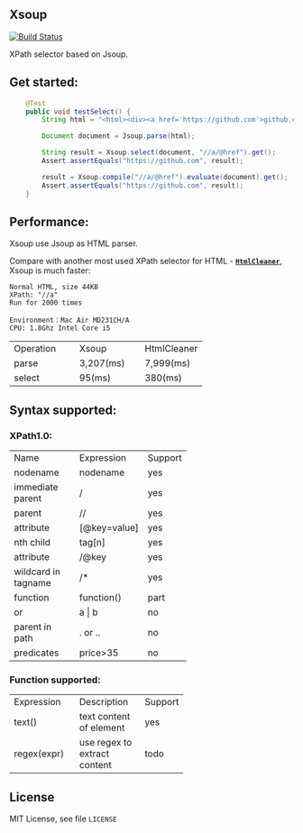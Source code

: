 Xsoup
----
[![Build Status](https://api.travis-ci.org/code4craft/xsoup.png?branch=master)](https://travis-ci.org/code4craft/xsoup)

XPath selector based on Jsoup.

## Get started:

```java
    @Test
    public void testSelect() {
        String html = "<html><div><a href='https://github.com'>github.com</a></div></html>";

        Document document = Jsoup.parse(html);

        String result = Xsoup.select(document, "//a/@href").get();
        Assert.assertEquals("https://github.com", result);

        result = Xsoup.compile("//a/@href").evaluate(document).get();
        Assert.assertEquals("https://github.com", result);
    }
```

## Performance:

Xsoup use Jsoup as HTML parser. 

Compare with another most used XPath selector for HTML - [**`HtmlCleaner`**](http://htmlcleaner.sourceforge.net/), Xsoup is much faster:

	Normal HTML, size 44KB
	XPath: "//a"	
	Run for 2000 times

	Environment：Mac Air MD231CH/A 
	CPU: 1.8Ghz Intel Core i5

<table>
    <tr>
        <td width="100">Operation</td>
        <td width="100">Xsoup</td>
        <td>HtmlCleaner</td>
    </tr>
    <tr>
        <td>parse</td>
        <td>3,207(ms)</td>
        <td>7,999(ms)</td>
    </tr>
    <tr>
        <td>select</td>
        <td>95(ms)</td>
        <td>380(ms)</td>
    </tr>
</table>

## Syntax supported:

### XPath1.0:

<table>
    <tr>
        <td width="100">Name</td>
        <td width="100">Expression</td>
        <td>Support</td>
    </tr>
    <tr>
        <td>nodename</td>
        <td>nodename</td>
        <td>yes</td>
    </tr>
    <tr>
        <td>immediate parent</td>
        <td>/</td>
        <td>yes</td>
    </tr>
    <tr>
        <td>parent</td>
        <td>//</td>
        <td>yes</td>
    </tr>
    <tr>
        <td>attribute</td>
        <td>[@key=value]</td>
        <td>yes</td>
    </tr>
    <tr>
        <td>nth child</td>
        <td>tag[n]</td>
        <td>yes</td>
    </tr>
    <tr>
        <td>attribute</td>
        <td>/@key</td>
        <td>yes</td>
    </tr>
    <tr>
        <td>wildcard in tagname</td>
        <td>/*</td>
        <td>yes</td>
    </tr>
    <tr>
        <td>function</td>
        <td>function()</td>
        <td>part</td>
    </tr>
    <tr>
        <td>or</td>
        <td>a | b</td>
        <td>no</td>
    </tr>
    <tr>
        <td>parent in path</td>
        <td>. or ..</td>
        <td>no</td>
    </tr>
    <tr>
        <td>predicates</td>
        <td>price>35</td>
        <td>no</td>
    </tr>
</table>

### Function supported:

<table>
    <tr>
        <td width="100">Expression</td>
        <td width="100">Description</td>
        <td>Support</td>
    </tr>
    <tr>
        <td width="100">text()</td>
        <td width="100">text content of element</td>
        <td>yes</td>
    </tr>
    <tr>
        <td width="100">regex(expr)</td>
        <td width="100">use regex to extract content</td>
        <td>todo</td>
    </tr>
</table>

## License

MIT License, see file `LICENSE`